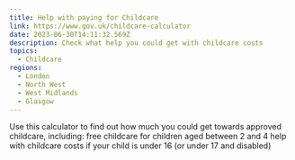 ```yaml
---
title: Help with paying for Childcare
link: https://www.gov.uk/childcare-calculator
date: 2023-06-30T14:11:32.569Z
description: Check what help you could get with childcare costs
topics:
  - Childcare
regions:
  - London
  - North West
  - West Midlands
  - Glasgow
---
```

Use this calculator to find out how much you could get towards approved childcare, including:  free childcare for children aged between 2 and 4 help with childcare costs if your child is under 16 (or under 17 and disabled)